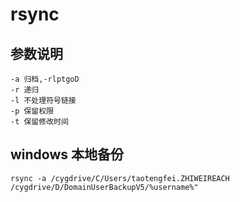 # rsync

## 参数说明

```
-a 归档,-rlptgoD
-r 递归
-l 不处理符号链接
-p 保留权限
-t 保留修改时间
```

## windows 本地备份

`rsync -a /cygdrive/C/Users/taotengfei.ZHIWEIREACH /cygdrive/D/DomainUserBackupV5/%username%"`